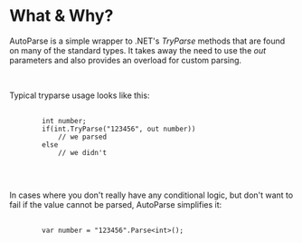 <h1>What & Why?</h1>
<p>AutoParse is a simple wrapper to .NET's <i>TryParse</i> methods that are found on many of the standard types.  It takes away the need to use the <i>out</i> parameters and also provides an overload for custom parsing.</p>
<br/>
<p>Typical tryparse usage looks like this:</p>
<pre>
	<code>
		int number;
		if(int.TryParse("123456", out number))
			// we parsed
		else
			// we didn't
	</code>
</pre>
<br/>
<p>In cases where you don't really have any conditional logic, but don't want to fail if the value cannot be parsed, AutoParse simplifies it:</p>
<pre>
	<code>
		var number = "123456".Parse&lt;int&gt;();
	</code>
</pre>